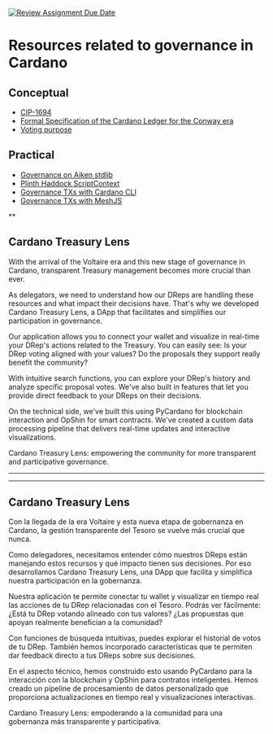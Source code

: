 [![Review Assignment Due Date](https://classroom.github.com/assets/deadline-readme-button-22041afd0340ce965d47ae6ef1cefeee28c7c493a6346c4f15d667ab976d596c.svg)](https://classroom.github.com/a/gwqsiey-)
# Resources related to governance in Cardano

## Conceptual
- [CIP-1694](https://github.com/cardano-foundation/CIPs/tree/master/CIP-1694#delegated-representatives-dreps)
- [Formal Specification of the Cardano Ledger for the Conway era](https://intersectmbo.github.io/formal-ledger-specifications/pdfs/conway-ledger.pdf)
- [Voting purpose](https://plutus.cardano.intersectmbo.org/docs/working-with-scripts/script-purposes/#voting)

## Practical
- [Governance on Aiken stdlib](https://aiken-lang.github.io/stdlib/cardano/governance.html)
- [Plinth Haddock ScriptContext](https://plutus.cardano.intersectmbo.org/haddock/latest/plutus-ledger-api/PlutusLedgerApi-V3-Contexts.html#t:ScriptPurpose)
- [Governance TXs with Cardano CLI](https://developers.cardano.org/docs/get-started/cardano-cli/governance/)
- [Governance TXs with MeshJS](https://meshjs.dev/apis/txbuilder/governance)


**

## Cardano Treasury Lens
With the arrival of the Voltaire era and this new stage of governance in Cardano, transparent Treasury management becomes more crucial than ever.

As delegators, we need to understand how our DReps are handling these resources and what impact their decisions have. That's why we developed Cardano Treasury Lens, a DApp that facilitates and simplifies our participation in governance.

Our application allows you to connect your wallet and visualize in real-time your DRep's actions related to the Treasury. You can easily see: Is your DRep voting aligned with your values? Do the proposals they support really benefit the community?

With intuitive search functions, you can explore your DRep's history and analyze specific proposal votes. We've also built in features that let you provide direct feedback to your DReps on their decisions.

On the technical side, we've built this using PyCardano for blockchain interaction and OpShin for smart contracts. We've created a custom data processing pipeline that delivers real-time updates and interactive visualizations.

Cardano Treasury Lens: empowering the community for more transparent and participative governance.


------
------


## Cardano Treasury Lens

Con la llegada de la era Voltaire y esta nueva etapa de gobernanza en Cardano, la gestión transparente del Tesoro se vuelve más crucial que nunca.

Como delegadores, necesitamos entender cómo nuestros DReps están manejando estos recursos y qué impacto tienen sus decisiones. Por eso desarrollamos Cardano Treasury Lens, una DApp que facilita y simplifica nuestra participación en la gobernanza.

Nuestra aplicación te permite conectar tu wallet y visualizar en tiempo real las acciones de tu DRep relacionadas con el Tesoro. Podrás ver fácilmente: ¿Está tu DRep votando alineado con tus valores? ¿Las propuestas que apoyan realmente benefician a la comunidad?

Con funciones de búsqueda intuitivas, puedes explorar el historial de votos de tu DRep. También hemos incorporado características que te permiten dar feedback directo a tus DReps sobre sus decisiones.

En el aspecto técnico, hemos construido esto usando PyCardano para la interacción con la blockchain y OpShin para contratos inteligentes. Hemos creado un pipeline de procesamiento de datos personalizado que proporciona actualizaciones en tiempo real y visualizaciones interactivas.

Cardano Treasury Lens: empoderando a la comunidad para una gobernanza más transparente y participativa.